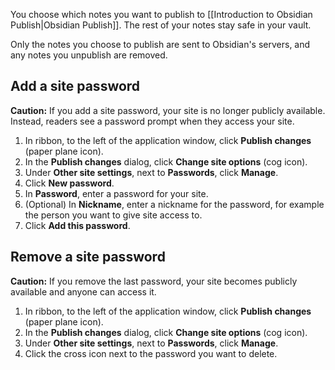 You choose which notes you want to publish to [[Introduction to Obsidian Publish|Obsidian Publish]]. The rest of your notes stay safe in your vault.

Only the notes you choose to publish are sent to Obsidian's servers, and any notes you unpublish are removed.

## Add a site password

**Caution:** If you add a site password, your site is no longer publicly available. Instead, readers see a password prompt when they access your site.

1. In ribbon, to the left of the application window, click **Publish changes** (paper plane icon).
1. In the **Publish changes** dialog, click **Change site options** (cog icon).
1. Under **Other site settings**, next to **Passwords**, click **Manage**.
1. Click **New password**.
1. In **Password**, enter a password for your site.
1. (Optional) In **Nickname**, enter a nickname for the password, for example the person you want to give site access to.
1. Click **Add this password**.

## Remove a site password

**Caution:** If you remove the last password, your site becomes publicly available and anyone can access it.

1. In ribbon, to the left of the application window, click **Publish changes** (paper plane icon).
1. In the **Publish changes** dialog, click **Change site options** (cog icon).
1. Under **Other site settings**, next to **Passwords**, click **Manage**.
1. Click the cross icon next to the password you want to delete.
